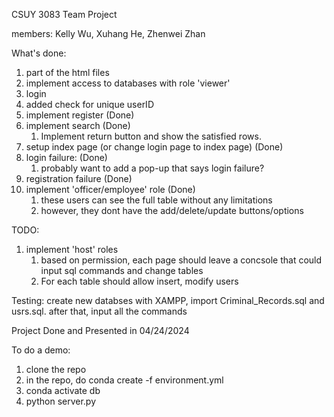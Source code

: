 CSUY 3083 Team Project

members: Kelly Wu, Xuhang He, Zhenwei Zhan

What's done: 

1. part of the html files 
2. implement access to databases with role 'viewer'
3. login
4. added check for unique userID
5. implement register (Done)
6. implement search (Done)
	1. Implement return button and show the satisfied rows.
7. setup index page (or change login page to index page) (Done)
8. login failure: (Done)
	1. probably want to add a pop-up that says login failure? 
9. registration failure (Done)
10. implement 'officer/employee' role (Done)
	1. these users can see the full table without any limitations
	2. however, they dont have the add/delete/update buttons/options

TODO:
1. implement 'host' roles
	1. based on permission, each page should leave a concsole that could input sql commands and change tables
	2. For each table should allow insert, modify users

Testing: 
create new databses with XAMPP, import Criminal_Records.sql and usrs.sql. 
after that, input all the commands

Project Done and Presented in 04/24/2024

To do a demo:
1. clone the repo
2. in the repo, do conda create -f environment.yml
3. conda activate db
4. python server.py
